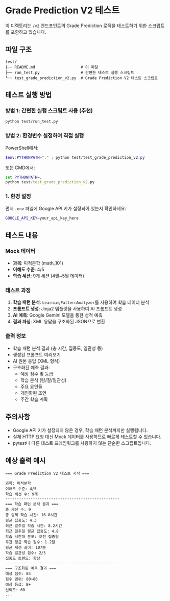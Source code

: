 # Grade Prediction V2 테스트

이 디렉토리는 `/v2` 엔드포인트의 Grade Prediction 로직을 테스트하기 위한 스크립트를 포함하고 있습니다.

## 파일 구조

```
test/
├── README.md                    # 이 파일
├── run_test.py                  # 간편한 테스트 실행 스크립트
└── test_grade_prediction_v2.py  # Grade Prediction V2 테스트 스크립트
```

## 테스트 실행 방법

### 방법 1: 간편한 실행 스크립트 사용 (추천)

```bash
python test/run_test.py
```

### 방법 2: 환경변수 설정하여 직접 실행

PowerShell에서:
```powershell
$env:PYTHONPATH="." ; python test/test_grade_prediction_v2.py
```

또는 CMD에서:
```cmd
set PYTHONPATH=.
python test/test_grade_prediction_v2.py
```

### 1. 환경 설정

먼저 `.env` 파일에 Google API 키가 설정되어 있는지 확인하세요:

```bash
GOOGLE_API_KEY=your_api_key_here
```

## 테스트 내용

### Mock 데이터
- **과목**: 미적분학 (math_101)
- **이해도 수준**: 4/5
- **학습 세션**: 9개 세션 (4월~5월 데이터)

### 테스트 과정
1. **학습 패턴 분석**: `LearningPatternAnalyzer`를 사용하여 학습 데이터 분석
2. **프롬프트 생성**: Jinja2 템플릿을 사용하여 AI 프롬프트 생성
3. **AI 예측**: Google Gemini 모델을 통한 성적 예측
4. **결과 파싱**: XML 응답을 구조화된 JSON으로 변환

### 출력 정보
- 학습 패턴 분석 결과 (총 시간, 집중도, 일관성 등)
- 생성된 프롬프트 미리보기
- AI 원본 응답 (XML 형식)
- 구조화된 예측 결과:
  - 예상 점수 및 등급
  - 학습 분석 (량/질/일관성)
  - 주요 요인들
  - 개인화된 조언
  - 주간 학습 계획

## 주의사항

- Google API 키가 설정되지 않은 경우, 학습 패턴 분석까지만 실행됩니다.
- 실제 HTTP 요청 대신 Mock 데이터를 사용하므로 빠르게 테스트할 수 있습니다.
- pytest나 다른 테스트 프레임워크를 사용하지 않는 단순한 스크립트입니다.

## 예상 출력 예시

```
=== Grade Prediction V2 테스트 시작 ===

과목: 미적분학
이해도 수준: 4/5
학습 세션 수: 9개
--------------------------------------------------
=== 학습 패턴 분석 결과 ===
총 세션 수: 9
총 실제 학습 시간: 16.0시간
평균 집중도: 4.3
최근 일주일 학습 시간: 8.2시간
최근 일주일 평균 집중도: 4.8
학습 시간대 분포: 오전 집중형
주간 평균 학습 일수: 1.2일
평균 세션 길이: 107분
학습 일관성 점수: 2/5
집중도 트렌드: 향상
--------------------------------------------------
=== 구조화된 예측 결과 ===
예상 점수: 84
점수 범위: 80~88
예상 등급: B+
신뢰도: 60
... 